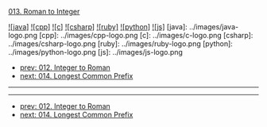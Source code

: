 [013. Roman to Integer](https://leetcode.com/problems/roman-to-integer/)

[![java]](../java/013-roman-to-integer.md)
[![cpp]](../cpp/013-roman-to-integer.md)
[![c]](../c/013-roman-to-integer.md)
[![csharp]](../csharp/013-roman-to-integer.md)
[![ruby]](../ruby/013-roman-to-integer.md)
[![python]](../python/013-roman-to-integer.md)
[![js]](../js/013-roman-to-integer.md)
[java]: ../images/java-logo.png
[cpp]: ../images/cpp-logo.png
[c]: ../images/c-logo.png
[csharp]: ../images/csharp-logo.png
[ruby]: ../images/ruby-logo.png
[python]: ../images/python-logo.png
[js]: ../images/js-logo.png

- [prev: 012. Integer to Roman](012-integer-to-roman.md)
- [next: 014. Longest Common Prefix](014-longest-common-prefix.md)

---



---

- [prev: 012. Integer to Roman](012-integer-to-roman.md)
- [next: 014. Longest Common Prefix](014-longest-common-prefix.md)
